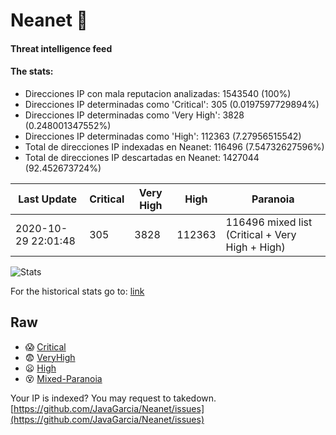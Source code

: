 # Neanet :hocho:
#### Threat intelligence feed
#### The stats:

- Direcciones IP con mala reputacion analizadas: 1543540 (100%)
- Direcciones IP determinadas como 'Critical':  305 (0.0197597729894%)
- Direcciones IP determinadas como 'Very High':  3828 (0.248001347552%)
- Direcciones IP determinadas como 'High':  112363 (7.27956515542)
- Total de direcciones IP indexadas en Neanet:  116496 (7.54732627596%)
- Total de direcciones IP descartadas en Neanet:  1427044 (92.452673724%)

| Last Update | Critical | Very High | High | Paranoia |
| --- | --- | --- | --- | --- |
| 2020-10-29 22:01:48 | 305 | 3828 | 112363 | 116496 mixed list (Critical + Very High + High)|

![Stats](https://docs.google.com/spreadsheets/d/e/2PACX-1vSnaNMIXVabIpDJjufMlzH7poXnshF3mgd8Is1g9ytUEzVsP5my4Trn8f-xkoLLQ38xpL3HtmUexLo6/pubchart?oid=501124687&format=image)

For the historical stats go to: [link](/stats.csv)
## Raw
- :scream: [Critical](https://raw.githubusercontent.com/JavaGarcia/Neanet/master/blacklists/neanet_critical.txt)
- :fearful: [VeryHigh](https://raw.githubusercontent.com/JavaGarcia/Neanet/master/blacklists/neanet_veryHigh.txtt)
- :frowning: [High](https://raw.githubusercontent.com/JavaGarcia/Neanet/master/blacklists/neanet_high.txt)
- :dizzy_face: [Mixed-Paranoia](https://raw.githubusercontent.com/JavaGarcia/Neanet/master/blacklists/neanet_all.txt)


Your IP is indexed? You may request to takedown. [https://github.com/JavaGarcia/Neanet/issues](https://github.com/JavaGarcia/Neanet/issues)


































































































































































































































































































































































































































































































































































































































































































































































































































































































































































































































































































































































































































































































































































































































































































































































































































































































































































































































